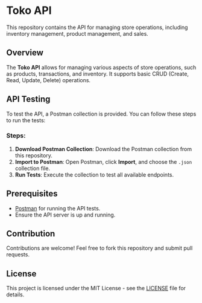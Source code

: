 # Toko API

This repository contains the API for managing store operations, including inventory management, product management, and sales.

## Overview

The **Toko API** allows for managing various aspects of store operations, such as products, transactions, and inventory. It supports basic CRUD (Create, Read, Update, Delete) operations.

## API Testing

To test the API, a Postman collection is provided. You can follow these steps to run the tests:

### Steps:

1. **Download Postman Collection**: Download the Postman collection from this repository.
2. **Import to Postman**: Open Postman, click **Import**, and choose the `.json` collection file.
3. **Run Tests**: Execute the collection to test all available endpoints. 

## Prerequisites

- [Postman](https://www.postman.com/downloads/) for running the API tests.
- Ensure the API server is up and running.

## Contribution

Contributions are welcome! Feel free to fork this repository and submit pull requests.

## License

This project is licensed under the MIT License - see the [LICENSE](LICENSE) file for details.
